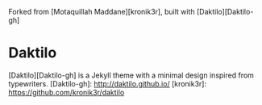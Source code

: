 
Forked from [Motaquillah Maddane][kronik3r], built with [Daktilo][Daktilo-gh]


# Daktilo
[Daktilo][Daktilo-gh] is a Jekyll theme with a minimal design inspired from typewriters.
[Daktilo-gh]: http://daktilo.github.io/
[kronik3r]: https://github.com/kronik3r/daktilo